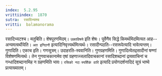 ```yaml
---
index:  5.2.95
vrittiindex:  1870
sutra:  रसादिभ्यश्च
vritti:  balamanorama 
---
```


रसादिभ्यटश्च। मतुबिति। शेषपूरणमिदम्। `उक्तविषये` इति शेषः। पूर्वेणैव सिद्धे किमर्थमिदमित्यत आह--अन्यमत्वर्थीयेति। `अत इनिठनौ` इत्यादिनिवृत्त्यर्थमित्यर्थः। रसादीन्पठति--रसरूपेत्यादि भावेत्यन्तम्। गुणादिति। एकाच इति। गणसूत्रम्। उदाहरति-स्ववानिति। गुणग्रहणमिति। गुणादित्येतद्रसादीनां षण्णां विशेषणमित्यर्थः। तेन गुणवाचकानामेव एषां ग्रहणाज्जलादिवाचकानां रसादिशब्दानां द्रव्यवाचिनां च गन्धादिशब्दानामिह न ग्रहणमिति भावः। `रसिको नटः` `स्पर्शिकं वारि` इत्यादि प्रयोगदर्शनादिदं सूत्रं भाष्ये प्रत्याख्यातम्। 

